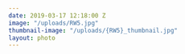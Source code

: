 ```yaml
---
date: 2019-03-17 12:18:00 Z
image: "/uploads/RW5.jpg"
thumbnail-image: "/uploads/{RW5}_thumbnail.jpg"
layout: photo
---
```

